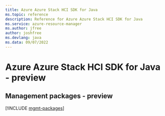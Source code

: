 ```yaml
---
title: Azure Azure Stack HCI SDK for Java
ms.topic: reference
description: Reference for Azure Azure Stack HCI SDK for Java
ms.service: azure-resource-manager
ms.author: jfree
author: joshfree
ms.devlang: java
ms.data: 09/07/2022
---
```

# Azure Azure Stack HCI SDK for Java - preview

## Management packages - preview
[!INCLUDE [mgmt-packages](azure-stack-hci-mgmt-index.md)]